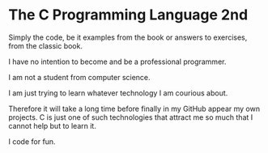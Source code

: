 # The C Programming Language 2nd

Simply the code, be it examples from the book or answers to exercises, from the classic book.

I have no intention to become and be a professional programmer.

I am not a student from computer science.

I am just trying to learn whatever technology I am courious about.

Therefore it will take a long time before finally in my GitHub appear my own projects. 
C is just one of such technologies that attract me so much that I cannot help but to learn it.

I code for fun. 
